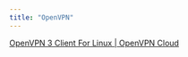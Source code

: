 ```yaml
---
title: "OpenVPN"
---
```


[OpenVPN 3 Client For Linux | OpenVPN Cloud](https://openvpn.net/cloud-docs/openvpn-3-client-for-linux/)
